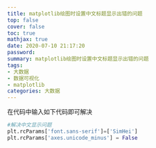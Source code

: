 ```yaml
---
title: matplotlib绘图时设置中文标题显示出错的问题
top: false
cover: false
toc: true
mathjax: true
date: 2020-07-10 21:17:20
password:
summary: matplotlib绘图时设置中文标题显示出错的问题
tags:
- 大数据
- 数据可视化
- matplotlib
categories: 大数据
---
```


在代码中输入如下代码即可解决

```python
#解决中文显示问题
plt.rcParams['font.sans-serif']=['SimHei']
plt.rcParams['axes.unicode_minus'] = False
```

